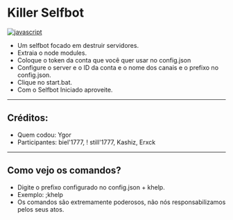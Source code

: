 # Killer Selfbot

 [![javascript](https://img.shields.io/badge/Langage-JavaScript-yellow.svg)](https://www.javascript.com/)
 
 - Um selfbot focado em destruir servidores.
 - Extraia o node modules.
 - Coloque o token da conta que você quer usar no config.json
 - Configure o server e o ID da conta e o nome dos canais e o prefixo no config.json.
 - Clique no start.bat.
 - Com o Selfbot Iniciado aproveite.
 
 -------
 
 ## Créditos:
 
 - Quem codou: Ygor
 - Participantes: biel'1777, ! still'1777, Kashiz, Erxck
 
 -------
 
  ## Como vejo os comandos? 
  
  - Digite o prefixo configurado no config.json + khelp.
  - Exemplo: ;khelp
  - Os comandos são extremamente poderosos, não nós responsabilizamos pelos seus atos.
